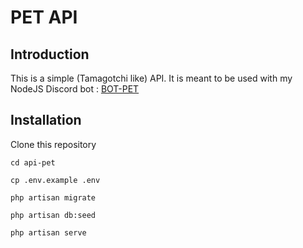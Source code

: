 # PET API

## Introduction

This is a simple (Tamagotchi like) API. It is meant to be used with my NodeJS Discord bot : [BOT-PET](https://github.com/msczk/bot-pet)

## Installation

Clone this repository

```cd api-pet```

```cp .env.example .env```

```php artisan migrate```

```php artisan db:seed```

```php artisan serve```